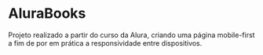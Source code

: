 # AluraBooks

Projeto realizado a partir do curso da Alura, criando uma página mobile-first a fim de por em prática a responsividade entre dispositivos.
